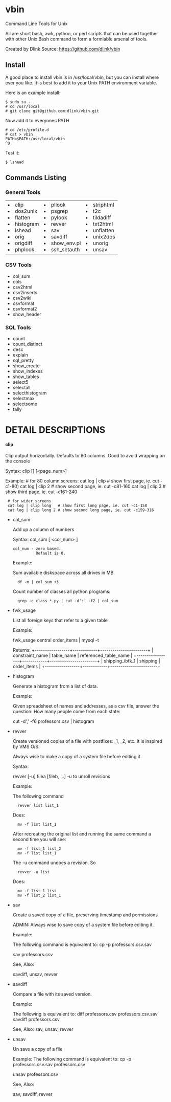 vbin
====

Command Line Tools for Unix 

All are short bash, awk, python, or perl scripts that can be used together with other Unix Bash command to form a formiable arsenal of tools.

Created by Dlink
Source: https://github.com/dlink/vbin

Install
-------
A good place to install vbin is in /usr/local/vbin, but you can install where ever you like.  It is best to add it to your Unix PATH environment variable.

Here is an example install:
 
    $ sudo su -
    # cd /usr/local
    # git clone git@github.com:dlink/vbin.git

Now add it to everyones PATH

    # cd /etc/profile.d
    # cat > vbin
    PATH=$PATH:/usr/local/vbin
    ^D
    
Test it:

    $ lshead


Commands Listing
----------------
### General Tools ###

<table><tr><td>

<li> clip <br/>
<li> dos2unix <br/>
<li> flatten <br/>
<li> histogram <br/>
<li> lshead <br/>
<li> orig <br/>
<li> origdiff <br/>
<li> phplook <br/>

</td><td>

<li> pllook <br/>
<li> psgrep <br/>
<li> pylook <br/>
<li> revver <br/>
<li> sav <br/>
<li> savdiff <br/>
<li> show_env.pl <br/>
<li> ssh_setauth <br/>

</td><td valign='top'>

<li> striphtml <br/>
<li> t2c <br/>
<li> tildadiff <br/>
<li> txt2html <br/>
<li> unflatten <br/>
<li> unix2dos <br/>
<li> unorig <br/>
<li> unsav <br/>

</td></tr></table>


### CSV Tools ###

* col_sum
* cols
* csv2html
* csv2inserts
* csv2wiki
* csvformat
* csvformat2
* show_header

### SQL Tools ###

* count
* count_distinct
* desc
* explain
* sql_pretty
* show_create
* show_indexes
* show_tables
* select5
* selectall
* selecthistogram
* selectmax
* selectsome
* tally

DETAIL DESCRIPTIONS
===================
#### clip ####

  Clip output horizontally. Defaults to 80 columns.  Good to avoid wrapping on the console
  
  Syntax:
     clip [<long>] [<page_num>]
     
  Example:
     # for 80 column screens:
     cat log | clip     # show first page, ie. cut -c1-80)
     cat log | clip 2   # show second page, ie. cut -c81-160
     cat log | clip 3   # show third page, ie. cut -c161-240

     # for wider screens     
     cat log | clip long   # show first long page, ie. cut -c1-158
     cat log | clip long 2 # show second long page, ie. cut -c159-316
     
* col_sum 

  Add up a column of numbers

  Syntax:
     col_sum [ <col_num> ]

      col_num - zero based.
                Default is 0.

  Example:

     Sum available diskspace across all drives in MB.

        df -m | col_sum +3

     Count number of classes all python programs: 
    
        grep -c class *.py | cut -d':' -f2 | col_sum


* fwk_usage

  List all foreign keys that refer to a given table

  Example:

    fwk_usage central order_items | mysql <signature> -t

    Returns:
    +-----------------+------------+-----------------------+
    | constraint_name | table_name | referenced_table_name |
    +-----------------+------------+-----------------------+
    | shipping_ibfk_1 | shipping   | order_items           |
    +-----------------+------------+-----------------------+


* histogram 

  Generate a histogram from a list of data.   

  Example:

    Given spreadsheet of names and addresses, as a csv file, answer
    the question: How many people come from each state:

    cut -d',' -f6 professors.csv | histogram


* revver

  Create versioned copies of a file with postfixes: _1, _2, etc.
  It is inspired by VMS O/S.

  Always wise to make a copy of a system file before editing it.

  Syntax:

    revver [-u] filea [fileb, ...]
    -u  to unroll revisions

  Example:

     The following command

        revver list list_1

     Does:

        mv -f list list_1

     After recreating the original list and running the same command a
     second time you will see:

        mv -f list_1 list_2
        mv -f list list_1

     The -u command undoes a revision.  So

        revver -u list

     Does:

        mv -f list_1 list
        mv -f list_2 list_1
         

* sav

  Create a saved copy of a file, preserving timestamp and permissions

  ADMIN: Always wise to save copy of a system file before editing it.

  Example:

     The following command is equivalent to: cp -p professors.csv.sav
  
     sav professors.csv


  See, Also: 

     savdiff, unsav, revver


* savdiff

  Compare a file with its saved version.

  Example:

     The following is equivalent to: diff professors.csv professors.csv.sav
    savdiff professors.csv

  See, Also:
     sav, unsav, revver
  
* unsav

  Un save a copy of a file

  Example:
     The following command is equivalent to: 
      cp -p professors.csv.sav professors.csv

    unsav professors.csv

  See, Also:

     sav, savdiff, revver
